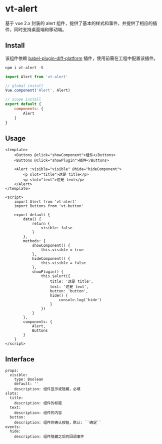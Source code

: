 # vt-alert

基于 vue 2.x 封装的 alert 组件，提供了基本的样式和事件，并提供了相应的插件，同时支持桌面端和移动端。

## Install

该组件依赖 [babel-plugin-diff-platform](https://github.com/Jerret321/babel-plugin-diff-platform) 插件，使用前需在工程中配置该插件。

```javascript
npm i vt-alert -S

import Alert from 'vt-alert'

// global install
Vue.component('Alert', Alert)

// scope install
export default {
    components: {
        Alert
    }
}
```

## Usage

```example
<template>
    <Buttons @click="showComponent">组件</Buttons>
    <Buttons @click="showPlugin">插件</Buttons>
    
    <Alert :visible="visible" @hide="hideComponent">
        <p slot="title">这是 title</p>
        <p slot="text">这是 text</p>
    </Alert>
</template>

<script>
    import Alert from 'vt-alert'
    import Buttons from 'vt-button'

    export default {
        data() {
            return {
                visible: false
            }
        },
        methods: {
            showComponent() {
                this.visible = true
            },
            hideComponent() {
                this.visible = false
            },
            showPlugin() {
                this.$alert({
                    title: '这是 title',
                    text: '这是 text',
                    button: 'button',
                    hide() {
                        console.log('hide')
                    }
                })
            }
        },
        components: {
            Alert,
            Buttons
        }
    }
</script>
```

## Interface

```interface
props:
  visible:
    type: Boolean
    default: ''
    description: 组件显示或隐藏，必填
slots:
  title:
    description: 组件的标题
  text:
    description: 组件的内容
  button:
    description: 组件的确认按钮，默认: ``确定``
events:
  hide:
    description: 组件隐藏之后的回调事件
```